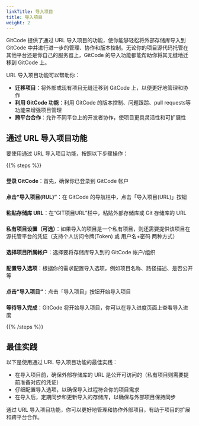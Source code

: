 ```yaml
---
linkTitle: 导入项目
title: 导入项目
weight: 2
---
```


GitCode 提供了通过 URL 导入项目的功能，使你能够轻松将外部存储库导入到 GitCode 中并进行进一步的管理、协作和版本控制。无论你的项目源代码托管在其他平台还是你自己的服务器上，GitCode 的导入功能都能帮助你将其无缝地迁移到 GitCode 上。

URL 导入项目功能可以帮助你：

- **迁移项目**：将外部或现有项目无缝迁移到 GitCode 上，以便更好地管理和协作
- **利用 GitCode 功能**：利用 GitCode 的版本控制、问题跟踪、pull requests等功能来增强项目管理
- **跨平台合作**：允许不同平台上的开发者协作，使项目更具灵活性和可扩展性

## 通过 URL 导入项目功能

要使用通过 URL 导入项目功能，按照以下步骤操作：

{{% steps %}}

### 
**登录 GitCode**：首先，确保你已登录到 GitCode 帐户

### 
**点击“导入项目(RUL)”**：在 GitCode 的导航栏中，点击「导入项目(URL)」按钮

### 
**粘贴存储库 URL**：在“GIT项目URL”栏中，粘贴外部存储库或 Git 存储库的 URL

### 
**私有项目设置（可选）**：如果导入的项目是一个私有项目，则还需要提供该项目在源托管平台的凭证（支持个人访问令牌(Token) 或 用户名+密码 两种方式）

### 
**选择项目所属帐户**：选择要将存储库导入到的 GitCode 帐户/组织

### 
**配置导入选项**：根据你的需求配置导入选项，例如项目名称、路径描述、是否公开等

### 
**点击“导入项目“**：点击「导入项目」按钮开始导入项目

### 
**等待导入完成**：GitCode 将开始导入项目，你可以在导入进度页面上查看导入进度

{{% /steps %}}

## 最佳实践

以下是使用通过 URL 导入项目功能的最佳实践：

- 在导入项目前，确保外部存储库的 URL 是公开可访问的（私有项目则需要提前准备对应的凭证）
- 仔细配置导入选项，以确保导入过程符合你的项目需求
- 在导入后，定期同步和更新导入的存储库，以确保与外部项目保持同步

通过 URL 导入项目功能，你可以更好地管理和协作外部项目，有助于项目的扩展和跨平台合作。